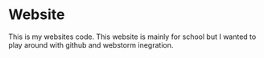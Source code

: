 # Website
This is my websites code.
This website is mainly for school but I wanted to play around with github and webstorm inegration.
